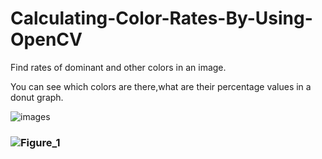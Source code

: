 # Calculating-Color-Rates-By-Using-OpenCV

 Find rates of dominant and other colors in an image.

 You can see which colors are there,what are their percentage values in a donut graph.
 
 
 ![images](https://user-images.githubusercontent.com/53530231/62608615-d2dbae00-b908-11e9-9b5e-a890d787959f.jpg)
 
### ![Figure_1](https://user-images.githubusercontent.com/53530231/62608629-d838f880-b908-11e9-890f-7f667c1940d0.png)




